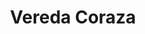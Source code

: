 ---
title: Vereda Coraza
nombre_comunidad: Vereda Coraza
municipio: Colosó
departamento: Sucre
descripcion: >-
  La historia de la comunidad se remonta a 250 años de historia.

  Según relatos de sus habitantes, existían dos grandes fincas (Paraíso y La
  Estación) pertenecientes a dos famosos hacendados de la región, quienes
  permitieron a los campesinos de veredas aledañas invadir sus tierras para
  luego venderlas al INCORA quedando bajo posesión de los “invasores”. De esta
  manera, se empezaron a poblar las tierras. La vereda Coraza, ubicada en la
  antigua finca “Paraíso”, lleva el nombre de la reserva forestal de la serranía
  de Coraza que cubre área del municipio de Toluviejo, Coloso y Chalán. 
num_personas: 168
num_familias: 56
min_distancia_casco_urbano: 10
km_distancia_casco_urbano: 10
vias_acceso: >-
  Via en regular estado, sin pavimentar,  desde Sincelejo ubicada a 33km.  Desde
  cabecera municipal 10 km.
infraestructura_comunitaria:
  - Centro Educativo hasta 5
  - ' parque en buen estado'
  - Cancha en regular estado
notas_infraestructura_comunitaria: null
liderazgo_comunidad:
  - Jóvenes líderes que ha acompañado diferentes procesos en la comunidad
  - >-
    Mujeres activas a través de  la asociación de mujeres virtuosas de Coraza-
    MUVICOR y Asociación de mujeres emprendedoras de Coraza-  ASOMEC que se han
    caracterizado por llevar procesos sociales de empoderamiento para la toma de
    decisiones de la comunidad
  - >-
    Los pastores de la Iglesia cristiana Cristo Viene Pronto tiene gran
    influencia dentro de la comunidad.
inclusion_diversidad_genero: Movimiento de mujeres muy fuerte.
comentarios_conectividad: >-
  Comunicaciones, cobertura de internet- señal de claro y Tigo, aunque
  deficiente en algunas zonas.
punto_SOLE: IE Bajo Don Juan en La Estación
comentarios_punto_SOLE: []
ppales_actividades_economicas_vocacion_productiva:
  - Agricultura (popocho - plátano - batata)
comentarios_ppales_actividades_economicas_vocacion_productiva: >-
  40 familias en la producción de popocho y plátano. Tienen comercialización con
  Sincelejo- Mercado Regional. Más de 8 hectáreas cultivadas- batata) con
  mercado potencial 
comunidad_sostenible_uso_suelo: null
org_con_proyeccion: []
servicios_publicos_comunidades_focalizadas:
  - "Hay agua comunitaria que llega cada 8 días.\_"
comunidades_focalizadas_educacion_infraestructura_educativa:
  - ' Centro Educativo hasta 5° '
comunidades_focalizadas_practicas_organizativas: []
conectividad_minima: Regular
iniciativas_priorizadas:
  - >-
    Se trabajó por fortalecer técnica y comercialmente la cadena de Batata
    variedad Aurora y generar una vitrina tecnológica en las veredas Coraza y la
    Estación del municipio de Coloso – Sucre.
org_focalizada: []
riesgo: null
otros_programas_USAID:
  - 'Nuestra tierra próspera '
alianzas_colaboradores:
  - "ART \nSENA \nAlcaldía municipal\_\nGobernación de Sucre\nUARIV"
  - |-

    ICA
    Fundación Hijos de la Sierra Flor 
    AGROSAVIA
posibilidad_iniciativas_conjuntas_aliados_2: []
actividades_ocio:
  - Fiestas patronales
  - Campeonatos de microfutbol
  - ' Atletismo'
  - Campeonatos de Beisbol
  - Tardes deportivas
medios_comunicacion_narrativas_locales:
  - NP Comunicaciones
num_visitas_realizadas: null
num_diagnosticos_rurales_participativos_realizados: null
infraestructura_salud_atencion_psicosocial: []
notas_infraestructura_salud_atencion_psicosocial: >-
  La atención de urgencias, medicina general y odontología se brinda en la
  cabecera municipal. 
num_visitas_predio: null
url: /reportes/vereda-coraza
layout: comunidad
download_file: /reportes/vereda-coraza.pdf

---